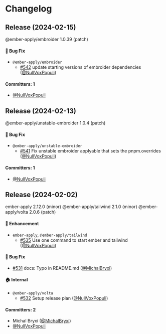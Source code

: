 # Changelog
## Release (2024-02-15)

@ember-apply/embroider 1.0.39 (patch)

#### :bug: Bug Fix
* `@ember-apply/embroider`
  * [#542](https://github.com/NullVoxPopuli/ember-apply/pull/542) update starting versions of embroider dependencies ([@NullVoxPopuli](https://github.com/NullVoxPopuli))

#### Committers: 1
- [@NullVoxPopuli](https://github.com/NullVoxPopuli)
## Release (2024-02-13)

@ember-apply/unstable-embroider 1.0.4 (patch)

#### :bug: Bug Fix
* `@ember-apply/unstable-embroider`
  * [#541](https://github.com/NullVoxPopuli/ember-apply/pull/541) Fix unstable embroider applyable that sets the pnpm.overrides ([@NullVoxPopuli](https://github.com/NullVoxPopuli))

#### Committers: 1
- [@NullVoxPopuli](https://github.com/NullVoxPopuli)
## Release (2024-02-02)

ember-apply 2.12.0 (minor)
@ember-apply/tailwind 2.1.0 (minor)
@ember-apply/volta 2.0.6 (patch)

#### :rocket: Enhancement
* `ember-apply`, `@ember-apply/tailwind`
  * [#535](https://github.com/NullVoxPopuli/ember-apply/pull/535) Use one command to start ember and tailwind ([@NullVoxPopuli](https://github.com/NullVoxPopuli))

#### :bug: Bug Fix
* [#531](https://github.com/NullVoxPopuli/ember-apply/pull/531) docs: Typo in README.md ([@MichalBryxi](https://github.com/MichalBryxi))

#### :house: Internal
* `@ember-apply/volta`
  * [#532](https://github.com/NullVoxPopuli/ember-apply/pull/532) Setup release plan ([@NullVoxPopuli](https://github.com/NullVoxPopuli))

#### Committers: 2
- Michal Bryxí ([@MichalBryxi](https://github.com/MichalBryxi))
- [@NullVoxPopuli](https://github.com/NullVoxPopuli)
